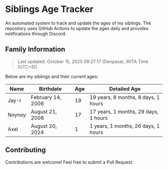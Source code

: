 # Siblings Age Tracker

An automated system to track and update the ages of my siblings. The repository uses GitHub Actions to update the ages daily and provides notifications through Discord.

## Family Information

> Last updated: October 15, 2025 09:27:17 (Denpasar, WITA Time (UTC+8))

Below are my siblings and their current ages:

| Name | Birthdate | Age | Detailed Age |
|------|-----------|-----|-------------|
| Jay-r | February 14, 2006 | 19 | 19 years, 8 months, 8 days, 1 hours |
| Noynoy | August 21, 2008 | 17 | 17 years, 1 months, 29 days, 1 hours |
| Axel | August 20, 2024 | 1 | 1 years, 1 months, 26 days, 1 hours |

## Contributing

Contributions are welcome! Feel free to submit a Pull Request.